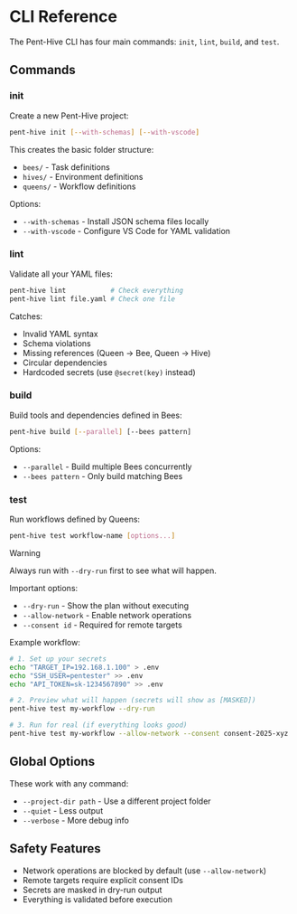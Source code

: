 # CLI Reference

The Pent-Hive CLI has four main commands: `init`, `lint`, `build`, and `test`.

## Commands

### init

Create a new Pent-Hive project:

```bash
pent-hive init [--with-schemas] [--with-vscode]
```

This creates the basic folder structure:

- `bees/` - Task definitions
- `hives/` - Environment definitions  
- `queens/` - Workflow definitions

Options:

- `--with-schemas` - Install JSON schema files locally
- `--with-vscode` - Configure VS Code for YAML validation

### lint

Validate all your YAML files:

```bash
pent-hive lint           # Check everything
pent-hive lint file.yaml # Check one file
```

Catches:

- Invalid YAML syntax
- Schema violations
- Missing references (Queen → Bee, Queen → Hive)
- Circular dependencies
- Hardcoded secrets (use `@secret(key)` instead)

### build

Build tools and dependencies defined in Bees:

```bash
pent-hive build [--parallel] [--bees pattern]
```

Options:

- `--parallel` - Build multiple Bees concurrently
- `--bees pattern` - Only build matching Bees

### test

Run workflows defined by Queens:

```bash
pent-hive test workflow-name [options...]
```

> [!WARNING]
> Always run with `--dry-run` first to see what will happen.

Important options:

- `--dry-run` - Show the plan without executing
- `--allow-network` - Enable network operations
- `--consent id` - Required for remote targets

Example workflow:

```bash
# 1. Set up your secrets
echo "TARGET_IP=192.168.1.100" > .env
echo "SSH_USER=pentester" >> .env
echo "API_TOKEN=sk-1234567890" >> .env

# 2. Preview what will happen (secrets will show as [MASKED])
pent-hive test my-workflow --dry-run

# 3. Run for real (if everything looks good)
pent-hive test my-workflow --allow-network --consent consent-2025-xyz
```

## Global Options

These work with any command:

- `--project-dir path` - Use a different project folder
- `--quiet` - Less output
- `--verbose` - More debug info

## Safety Features

- Network operations are blocked by default (use `--allow-network`)
- Remote targets require explicit consent IDs
- Secrets are masked in dry-run output
- Everything is validated before execution

